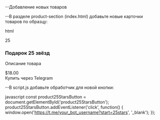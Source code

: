--Добавление новых товаров

--В разделе product-section (index.html) добавьте новые карточки товаров по образцу:

html
<div class="product-card">
    <div class="product-image">
        <i class="fas fa-gift"></i>
        <div class="stars-count">25</div> <!-- Количество звёзд -->
    </div>
    <div class="product-details">
        <h3>Подарок 25 звёзд</h3>
        <p>Описание товара</p>
        <div class="price">$18.00</div> <!-- Цена -->
        <div class="buy-button" id="product25StarsButton">Купить через Telegram</div>
    </div>
</div>


--В script.js добавьте обработчик для новой кнопки:

javascript
const product25StarsButton = document.getElementById('product25StarsButton');
product25StarsButton.addEventListener('click', function() {
    window.open('https://t.me/your_bot_username?start=25stars', '_blank');
});
